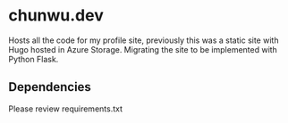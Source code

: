 # chunwu.dev

Hosts all the code for my profile site, previously this was a static site with Hugo hosted in Azure Storage. Migrating the site to be implemented with Python Flask. 

## Dependencies
Please review requirements.txt